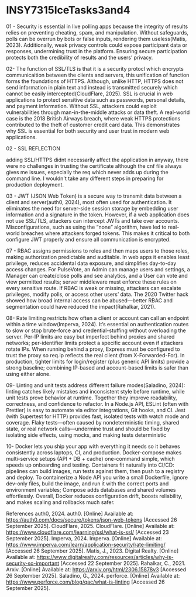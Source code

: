 # INSY7315IceTasks3and4

01 - Security is essential in live polling apps because the integrity of results relies on preventing cheating, spam, and manipulation. Without safeguards, polls can be overrun by bots or false inputs, rendering them useless(Matis, 2023). Additionally, weak privacy controls could expose participant data or responses, undermining trust in the platform. Ensuring secure participation protects both the credibility of results and the users’ privacy.

02- The function of SSL/TLS is that it is a security protocl which encrypts communicaition between the clients and servers, this unification of function forms the foundations of HTTPS. Although, unlike HTTP, HTTPS does not send information in plain text and instead is transmitted securely which cannot be easily intercepted(CloudFlare, 2025). SSL is crucial in web applications to protect sensitive data such as passwords, personal details, and payment information. Without SSL, attackers could exploit vulnerabilities through man-in-the-middle attacks or data theft. A real-world case is the 2018 British Airways breach, where weak HTTPS protections contributed to the theft of customer credit card data. This demonstrates why SSL is essential for both security and user trust in modern web applications.

02 - SSL REFLECTION

adding SSL/HTTPS didnt necessarily affect the application in anyway, there were no challenges in trusting the certificate although the cnf file always gives me issues, especially the req which never adds up during the command line. I wouldn't take any different steps in preparing for production deployment. 

03 - JWT (JSON Web Token) is a secure way to transmit data between a client and server(auth0, 2024), most often used for authentication. It eliminates the need for server-side session storage by embedding user information and a signature in the token. However, if a web application does not use SSL/TLS, attackers can intercept JWTs and take over accounts. Misconfigurations, such as using the “none” algorithm, have led to real-world breaches where attackers forged tokens. This makes it critical to both configure JWT properly and ensure all communication is encrypted.

07 - RBAC assigns permissions to roles and then maps users to those roles, making authorization predictable and auditable. In web apps it enables least privilege, reduces accidental data exposure, and simplifies day-to-day access changes. For PulseVote, an Admin can manage users and settings, a Manager can create/close polls and see analytics, and a User can vote and view permitted results; server middleware must enforce these rules on every sensitive route. If RBAC is weak or missing, attackers can escalate privileges, modify polls, or access other users’ data. The 2020 Twitter hack showed how broad internal access can be abused—better RBAC and segmentation could have reduced the impact(Rahalkar, 2021).

08- Rate limiting restricts how often a client or account can call an endpoint within a time window(Imperva, 2024). It’s essential on authentication routes to slow or stop brute-force and credential-stuffing without overloading the server. Per-IP limits are easy but imperfect behind proxies and shared networks; per-identifier limits protect a specific account even if attackers rotate IPs. When running behind a proxy, Express must be configured to trust the proxy so req.ip reflects the real client (from X-Forwarded-For). In production, tighter limits for login/register (plus generic API limits) provide a strong baseline; combining IP-based and account-based limits is safer than using either alone.

09- Linting and unit tests address different failure modes(Saladino, 2024): linting catches likely mistakes and inconsistent style before runtime, while unit tests prove behavior at runtime. Together they improve readability, correctness, and confidence to refactor. In a Node.js API, ESLint (often with Prettier) is easy to automate via editor integrations, Git hooks, and CI. Jest (with Supertest for HTTP) provides fast, isolated tests with watch mode and coverage. Flaky tests—often caused by nondeterministic timing, shared state, or real network calls—undermine trust and should be fixed by isolating side effects, using mocks, and making tests deterministic

10- Docker lets you ship your app with everything it needs so it behaves consistently across laptops, CI, and production. Docker-compose makes multi-service setups (API + DB + cache) one-command simple, which speeds up onboarding and testing. Containers fit naturally into CI/CD: pipelines can build images, run tests against them, then push to a registry and deploy. To containerize a Node API you write a small Dockerfile, ignore dev-only files, build the image, and run it with the correct ports and environment variables; Compose adds databases and shared volumes effortlessly. Overall, Docker reduces configuration drift, boosts reliability, and makes scaling and rollbacks much safer.

References
auth0, 2024. auth0. [Online] 
Available at: https://auth0.com/docs/secure/tokens/json-web-tokens
[Accessed 26 September 2025].
CloudFlare, 2025. CloudFlare. [Online] 
Available at: https://www.cloudflare.com/learning/ssl/what-is-ssl/
[Accessed 23 September 2025].
Imperva, 2024. Imperva. [Online] 
Available at: https://www.imperva.com/learn/application-security/rate-limiting/
[Accessed 26 September 2025].
Matis, J., 2023. Digital Realty. [Online] 
Available at: https://www.digitalrealty.com/resources/articles/why-is-security-so-important
[Accessed 22 September 2025].
Rahalkar, C., 2021. Arxiv. [Online] 
Available at: https://arxiv.org/html/2306.15878v3
[Accessed 26 September 2025].
Saladino, G., 2024. perforce. [Online] 
Available at: https://www.perforce.com/blog/qac/what-is-linting
[Accessed 26 September 2025].

